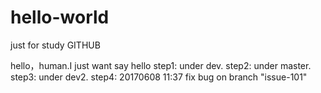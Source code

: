 # hello-world
just for study GITHUB


hello，human.I just want say hello
step1: under dev.
step2: under master.
step3: under dev2.
step4: 20170608 11:37  fix bug on branch "issue-101"